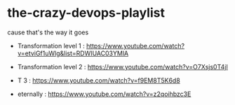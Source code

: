 # the-crazy-devops-playlist

cause that's the way it goes

* Transformation level 1 : https://www.youtube.com/watch?v=etviGf1uWlg&list=RDWIUAC03YMlA
* Transformation level 2 : https://www.youtube.com/watch?v=O7Xsjs0T4jI
* T 3 :  https://www.youtube.com/watch?v=f9EM8T5K6d8

* eternally : https://www.youtube.com/watch?v=z2qoihbzc3E

